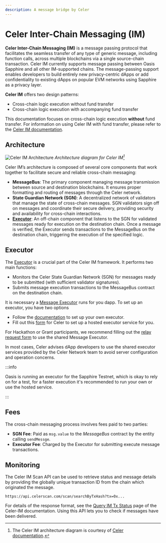 ```yaml
---
description: A message bridge by Celer
---
```


# Celer Inter-Chain Messaging (IM)

**Celer Inter-Chain Messaging (IM)** is a message passing protocol that
facilitates the seamless transfer of any type of generic message, including
function calls, across multiple blockchains via a single source-chain
transaction. Celer IM currently supports message passing between Oasis Sapphire
and all other IM-supported chains. The message-passing support enables
developers to build entirely new privacy-centric dApps or add confidentiality
to existing dApps on popular EVM networks using Sapphire as a privacy layer.

**Celer IM** offers two design patterns:

- Cross-chain logic execution without fund transfer
- Cross-chain logic execution with accompanying fund transfer

This documentation focuses on cross-chain logic execution **without** fund
transfer. For information on using Celer IM with fund transfer, please refer
to the [Celer IM documentation].

[Celer IM documentation]: https://im-docs.celer.network/

## Architecture

![Celer IM Architecture](../../images/opl/celer-e2e.png)
*Architecture diagram for Celer IM[^1]*

[^1]: The Celer IM architecture diagram is courtesy of [Celer documentation][celer-architecture].

[celer-architecture]: https://im-docs.celer.network/developer/architecture-walkthrough/end-to-end-workflow

Celer IM’s architecture is composed of several core components that work
together to facilitate secure and reliable cross-chain messaging:

- **MessageBus**: The primary component managing message transmission between
  source and destination blockchains. It ensures proper formatting and routing
  of messages through the Celer network.
- **State Guardian Network (SGN)**: A decentralized network of validators that
  manage the state of cross-chain messages. SGN validators sign off on messages
  and coordinate their secure delivery, providing security and availability for
  cross-chain interactions.
- **[Executor](#executor)**: An off-chain component that listens to the SGN for
  validated messages ready for execution on the destination chain. Once a
  message is verified, the Executor sends transactions to the MessageBus on the
  destination chain, triggering the execution of the specified logic.

## Executor

The [Executor][Message Executor] is a crucial part of the Celer IM framework.
It performs two main functions:

- Monitors the Celer State Guardian Network (SGN) for messages ready to be
  submitted (with sufficient validator signatures).
- Submits message execution transactions to the MessageBus contract on the
  destination chain.

It is necessary a [Message Executor] runs for you dapp. To set up an executor,
you have two options 

- Follow the [documentation] to set up your own executor.
- Fill out this [form][celer-form] for Celer to set up a hosted executor
  service for you.

For Hackathon or Grant participants, we recommend filling out the
[relay request form][celer-form] to use the shared Message Executor.

In most cases, Celer advises dApp developers to use the shared executor
services provided by the Celer Network team to avoid server configuration and
operation concerns.

:::info

Oasis is running an executor for the Sapphire Testnet, which is okay to rely on
for a test, for a faster execution it's recommended to run your own or use the
hosted service.

:::

[Message Executor]: https://im-docs.celer.network/developer/development-guide/message-executor
[documentation]: https://im-docs.celer.network/developer/development-guide/message-executor/integration-guide
[celer-form]:https://form.typeform.com/to/RsiUR9Xz

## Fees

The cross-chain messaging process involves fees paid to two parties:

- **SGN Fee**: Paid as `msg.value` to the *MessageBus* contract by
  the entity calling `sendMessge`.
- **Executor Fee**: Charged by the Executor for submitting execute message
  transactions.

## Monitoring

The Celer IM Scan API can be used to retrieve status and message details by
providing the globally unique transaction ID from the chain which originated the
message.

    https://api.celerscan.com/scan/searchByTxHash?tx=0x...

For details of the response format, see the [Query IM Tx Status] page of the
Celer-IM documentation. Using this API lets you to check if messages have been
delivered.

[Query IM Tx Status]: https://im-docs.celer.network/developer/development-guide/query-im-tx-status
